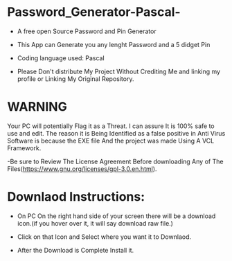 # Password_Generator-Pascal- 

- A free open Source Password and Pin Generator

- This App can Generate you any lenght Password and a 5 didget Pin

- Coding language used: Pascal

- Please Don't distribute My Project Without Crediting Me and linking my profile or Linking My Original Repository.

# WARNING

Your PC will potentially Flag it as a Threat. I can assure It is 100% safe to use and edit. 
The reason it is Being Identified as a false positive in Anti Virus Software is because the EXE file And the project was made Using A VCL Framework. 

-Be sure to Review The License Agreement Before downloading Any of The Files(https://www.gnu.org/licenses/gpl-3.0.en.html).
  
# Downlaod Instructions:

- On PC On the right hand side of your screen there will be a download icon.(if you hover over it, it will say download raw file.)

- Click on that Icon and Select where you want it to Downlaod. 

- After the Download is Complete Install it.
